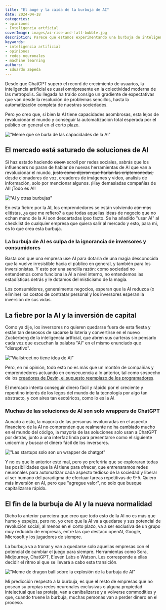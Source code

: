 ```yaml
---
title: "El auge y la caida de la burbuja de AI"
date: 2024-04-18
categories:
- opiniones
- Inteligencia artficial
coverImage: images/ai-rise-and-fall-bubble.jpg
description: Parece que estamos experimentando una burbuja de inteligencia artificial causada por la especulación financiera, chatGPT, programadores muy astutos e inversores muy avariciosos.
keywords:
- inteligencia artificial
- opiniones
- redes neuronales
- machine learning
authors:
- Eduardo Zepeda
---
```


Desde que ChatGPT superó el record de crecimiento de usuarios, la inteligencia artificial es cuasi omnipresente en la colectividad moderna de las metropolis. Su llegada ha traido consigo un gradiente de expectativas que van desde la resolución de problemas sencillos, hasta la automatización completa de nuestras sociedades. 

Pero yo creo que, si bien la AI tiene capacidades asombrosas, esta lejos de revolucionar el mundo y conseguir la automatización total esperada por el público en general en el corto plazo.

!["Meme que se burla de las capacidades de la AI"](images/meme-ai-is-this.jpg)

## El mercado está saturado de soluciones de AI

Si haz estado haciendo ~~doom~~ scroll por redes sociales, sabrás que los influencers no paran de hablar de nuevas herramientas de AI que van a revolucionar el mundo, ~~justo como dijeron que harían las criptomonedas,~~ desde clonadores de voz, creadores de imágenes y video, analisis de información, solo por mencionar algunos. ¡Hay demasiadas compañias de AI! ¡Todo es AI!

!["AI y otras burbujas"](images/ai-and-other-bubbles.jpeg)

En esta fiebre por la AI, los emprendedores se están volviendo ~~aún más~~ elitistas, ¿a que me refiero? a que todas aquellas ideas de negocio que no echan mano de la AI son descartadas ipso facto. Se ha añadido "usar AI" al checklist de cualquier empresa que quiera salir al mercado y esto, para mi, es lo que crea esta burbuja.

### La burbuja de AI es culpa de la ignorancia de inversores y consumidores

Basta con que una empresa use AI para dotarla de una magia desconocida que la vuelve irresistible hacia el público en general, y también para los inversionistas. Y esto por una sencilla razón: como sociedad no entendemos como funciona la AI a nivel interno, no entendemos las estadísticas detrás y le dotamos del misticismo de la magía.

Los consumidores, generalmente negocios, esperan que la AI reduzca (o elimine) los costos de contratar personal y los inversores esperan la inversión de sus vidas.

## La fiebre por la AI y la inversión de capital

Como ya dije, los inversores no quieren quedarse fuera de esta fiesta y están tan deseosos de sacarse la loteria y convertirse en el nuevo Zuckerberg de la inteligencia artficial, que abren sus carteras sin pensarlo cada vez que escuchan la palabra "AI" en el mismo enunciado que "disruptivo".

!["Wallstreet no tiene idea de AI"](images/wallstreet-is-dumb.jpg)

Pero, en mi opinión, todo esto no es más que un montón de compañias y emprendedores actuando en consecuencia a lo anterior, tal como sospecho de los [creadores de Devin, el supuesto reemplazo de los programadores](/es/devin-ai-el-supuesto-reemplazo-de-los-programadores/). 

El mercado intenta conseguir dinero fácil y rápido por el creciente y repentino interés de los legos del mundo de la tecnología por algo tan abstracto, y con aires tan esotéricos, como lo es la AI.

### Muchas de las soluciones de AI son solo wrappers de ChatGPT

Aunado a esto, la mayoría de las personas involucradas en el aspecto financiero de la AI no comprenden que realmente no ha cambiado mucho en el mundo del código, la mayoría de las soluciones solo usan a ChatGPT por detrás, junto a una interfaz linda para presentarse como el siguiente unicornio y buscar el dinero fácil de los inversores. 

!["Las startups solo son un wrapper de chatgpt"](images/ai-company-chatgpt.jpg)

Y no es que lo anterior esté mal, pero yo preferiría que se exploraran todas las posibilidades que la AI tiene para ofrecer, que entrenaramos redes neuronales para automatizar cada aspecto tedioso de la sociedad y liberar al ser humano del paradigma de efectuar tareas repetitivas de 9-5. Quiero más inversión en AI, pero que "agregue valor", no solo que busque capitalizarse rápido.

## El fin de la burbuja de AI y la nueva normalidad

Dicho lo anterior pareciera que creo que todo esto de la AI no es más que humo y espejos, pero no, yo creo que la AI va a quedarse y sus potencial de revolución social, al menos en el corto plazo, va a ser exclusiva de un grupo muy reducido de empresas, entre las que destaco openAI, Google, Microsoft y los jugadores de siempre. 

La burbuja va a tronar y van a quedarse solo aquellas empresas con el potencial de cambiar el juego para siempre. Herramientas como Sora, Midjourney, ChatGPT, Eleven Labs o Watson. Les corresponde a ellas decidir el ritmo al que se llevará a cabo esta transición.

!["Meme de dragon ball sobre la explosión de la burbuja de AI"](images/ai-bubble-explosion-meme.jpg)

Mi predicción respecto a la burbuja, es que el resto de empresas que no posean su propias redes neuronales exclusivas o alguna propiedad intelectual que las proteja, van a canibalizarse y a volverse commodities y que, cuando truene la burbuja, muchas personas van a perder dinero en el proceso.

